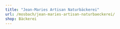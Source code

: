 ```yaml
---
title: "Jean-Maries Artisan Naturbäckerei"
url: /mosbach/jean-maries-artisan-naturbaeckerei/
shop: Bäckerei
---
```

